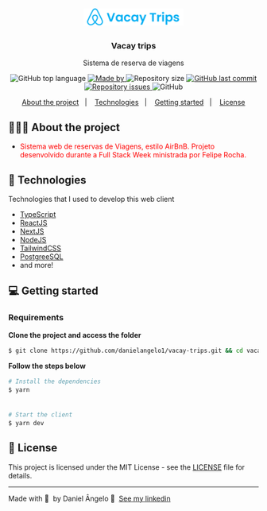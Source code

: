 <h1 align="center">
	<img alt="Logo" src="./public/logo.png" width="200px" />

</h1>

<h3 align="center">
Vacay trips
</h3>

<p align="center">Sistema de reserva de viagens</p>

<p align="center">
  <img alt="GitHub top language" src="https://img.shields.io/github/languages/top/danielangelo1/vacay-trips">

  <a href="https://www.linkedin.com/in/daniel%C3%A2ngelo/">
    <img alt="Made by" src="https://img.shields.io/badge/made%20by-Daniel%20Ângelo-gree">
  </a>
  
  <img alt="Repository size" src="https://img.shields.io/github/repo-size/danielangelo1/vacay-trips">
  
  <a href="https://github.com/danielangelo1/vacay-trips/commits/master">
    <img alt="GitHub last commit" src="https://img.shields.io/github/last-commit/danielangelo1/vacay-trips">
  </a>
  
  <a href="https://github.com/danielangelo1/vacay-trips/issues">
    <img alt="Repository issues" src="https://img.shields.io/github/issues/danielangelo1/vacay-trips">
  </a>
  
  <img alt="GitHub" src="https://img.shields.io/github/license/danielangelo1/vacay-trips">
</p>

<p align="center">
  <a href="#-about-the-project">About the project</a>&nbsp;&nbsp;&nbsp;|&nbsp;&nbsp;&nbsp;
  <a href="#-technologies">Technologies</a>&nbsp;&nbsp;&nbsp;|&nbsp;&nbsp;&nbsp;
  <a href="#-getting-started">Getting started</a>&nbsp;&nbsp;&nbsp;|&nbsp;&nbsp;&nbsp;
  <a href="#-license">License</a>
</p>

## 👨🏻‍💻 About the project

- <p style="color: red;">Sistema web de reservas de Viagens, estilo AirBnB. Projeto desenvolvido durante a Full Stack Week ministrada por Felipe Rocha.</p>

## 🚀 Technologies

Technologies that I used to develop this web client

- [TypeScript](https://www.typescriptlang.org/)
- [ReactJS](https://reactjs.org/)
- [NextJS](https://nextjs.org/)
- [NodeJS](https://nodejs.org/en)
- [TailwindCSS](https://tailwindcss.com/)
- [PostgreeSQL](https://www.postgresql.org/)
- and more!

## 💻 Getting started

### Requirements


**Clone the project and access the folder**

```bash
$ git clone https://github.com/danielangelo1/vacay-trips.git && cd vacay-trips
```

**Follow the steps below**

```bash
# Install the dependencies
$ yarn


# Start the client
$ yarn dev
```


## 📝 License

This project is licensed under the MIT License - see the [LICENSE](LICENSE.txt) file for details.

---

Made with 💜 &nbsp;by Daniel Ângelo 👋 &nbsp;[See my linkedin](https://www.linkedin.com/in/daniel%C3%A2ngelo/)
